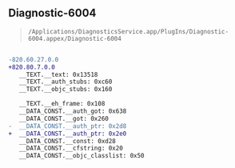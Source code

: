 ## Diagnostic-6004

> `/Applications/DiagnosticsService.app/PlugIns/Diagnostic-6004.appex/Diagnostic-6004`

```diff

-820.60.27.0.0
+820.80.7.0.0
   __TEXT.__text: 0x13518
   __TEXT.__auth_stubs: 0xc60
   __TEXT.__objc_stubs: 0x160

   __TEXT.__eh_frame: 0x108
   __DATA_CONST.__auth_got: 0x638
   __DATA_CONST.__got: 0x260
-  __DATA_CONST.__auth_ptr: 0x2d8
+  __DATA_CONST.__auth_ptr: 0x2e0
   __DATA_CONST.__const: 0xd28
   __DATA_CONST.__cfstring: 0x20
   __DATA_CONST.__objc_classlist: 0x50

```
